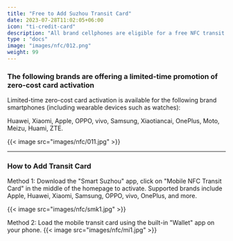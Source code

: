 ```yaml
---
title: "Free to Add Suzhou Transit Card"
date: 2023-07-28T11:02:05+06:00
icon: "ti-credit-card"
description: "All brand cellphones are eligible for a free NFC transit card."
type : "docs"
image: "images/nfc/012.png"
weight: 99
---
```

### The following brands are offering a limited-time promotion of zero-cost card activation
 Limited-time zero-cost card activation is available for the following brand smartphones (including wearable devices such as watches):

Huawei, Xiaomi, Apple, OPPO, vivo, Samsung, Xiaotiancai, OnePlus, Moto, Meizu, Huami, ZTE.

{{< image src="images/nfc/011.jpg" >}}

-----
### How to Add Transit Card

Method 1: Download the "Smart Suzhou" app, click on "Mobile NFC Transit Card" in the middle of the homepage to activate. Supported brands include Apple, Huawei, Xiaomi, Samsung, OPPO, vivo, OnePlus, and more.

{{< image src="images/nfc/smk1.jpg" >}}

Method 2: Load the mobile transit card using the built-in "Wallet" app on your phone.
{{< image src="images/nfc/mi1.jpg" >}}
